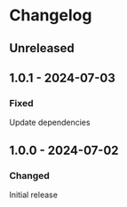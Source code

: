 # Changelog

## Unreleased

## 1.0.1 - 2024-07-03

### Fixed

Update dependencies

## 1.0.0 - 2024-07-02

### Changed

Initial release
